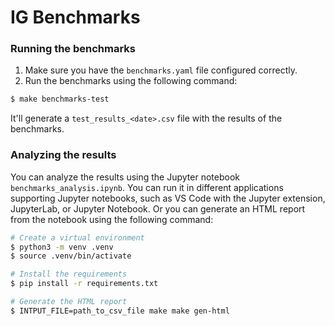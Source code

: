 # IG Benchmarks

### Running the benchmarks

1. Make sure you have the `benchmarks.yaml` file configured correctly.
2. Run the benchmarks using the following command:

```bash
$ make benchmarks-test
```

It'll generate a `test_results_<date>.csv` file with the results of the
benchmarks.

### Analyzing the results

You can analyze the results using the Jupyter notebook
`benchmarks_analysis.ipynb`. You can run it in different applications supporting
Jupyter notebooks, such as VS Code with the Jupyter extension, JupyterLab, or
Jupyter Notebook. Or you can generate an HTML report from the notebook using the
following command:

```bash
# Create a virtual environment
$ python3 -m venv .venv
$ source .venv/bin/activate

# Install the requirements
$ pip install -r requirements.txt

# Generate the HTML report
$ INTPUT_FILE=path_to_csv_file make make gen-html
```
